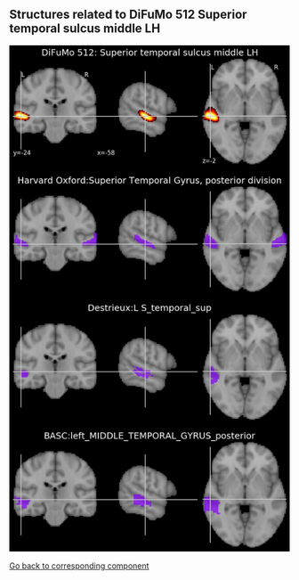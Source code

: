 


## Structures related to DiFuMo 512 Superior temporal sulcus middle LH

![443](443.jpg "Structures related to DiFuMo 512 Superior temporal sulcus middle LH")

[Go back to corresponding component](https://parietal-inria.github.io/DiFuMo/512/html/443.html)
